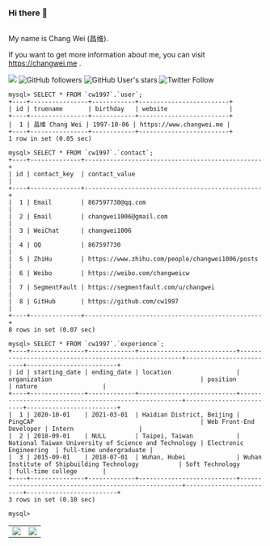 ### Hi there 👋

<main style="float: left;">
  <p>My name is Chang Wei (昌维).</p>
  <p>If you want to get more information about me, you can visit <a href="https://changwei.me" target="_blank">https://changwei.me</a> .</p>
</main>

![](https://komarev.com/ghpvc/?username=cw1997)
![GitHub followers](https://img.shields.io/github/followers/cw1997?style=social)
![GitHub User's stars](https://img.shields.io/github/stars/cw1997?style=social)
![Twitter Follow](https://img.shields.io/twitter/follow/changwei1006?style=social)

<table align="center">
<tr>
  <td>
    <img src="https://github-readme-stats.vercel.app/api?username=cw1997&show_icons=true&count_private=true" />
  </td>
  <td>
    <img src="https://github-readme-stats.vercel.app/api/top-langs/?username=cw1997&layout=compact" />
  </td>
</tr>

    mysql> SELECT * FROM `cw1997`.`user`;
    +----+----------------+------------+-------------------------+
    | id | truename       | birthday   | website                 |
    +----+----------------+------------+-------------------------+
    |  1 | 昌维 Chang Wei | 1997-10-06 | https://www.changwei.me |
    +----+----------------+------------+-------------------------+
    1 row in set (0.05 sec)

    mysql> SELECT * FROM `cw1997`.`contact`;
    +----+--------------+-------------------------------------------------+
    | id | contact_key  | contact_value                                   |
    +----+--------------+-------------------------------------------------+
    |  1 | Email        | 867597730@qq.com                                |
    |  2 | Email        | changwei1006@gmail.com                          |
    |  3 | WeiChat      | changwei1006                                    |
    |  4 | QQ           | 867597730                                       |
    |  5 | ZhiHu        | https://www.zhihu.com/people/changwei1006/posts |
    |  6 | Weibo        | https://weibo.com/changweicw                    |
    |  7 | SegmentFault | https://segmentfault.com/u/changwei             |
    |  8 | GitHub       | https://github.com/cw1997                       |
    +----+--------------+-------------------------------------------------+
    8 rows in set (0.07 sec)

    mysql> SELECT * FROM `cw1997`.`experience`;
    +----+---------------+-------------+---------------------------+------------------------------------------------------+-------------------------+-------------------------+
    | id | starting_date | ending_date | location                  | organization                                         | position                | nature                  |
    +----+---------------+-------------+---------------------------+------------------------------------------------------+-------------------------+-------------------------+
    |  1 | 2020-10-01    | 2021-03-01  | Haidian District, Beijing | PingCAP                                              | Web Front-End Developer | Intern                  |
    |  2 | 2018-09-01    | NULL        | Taipei, Taiwan            | National Taiwan University of Science and Technology | Electronic Engineering  | full-time undergraduate |
    |  3 | 2015-09-01    | 2018-07-01  | Wuhan, Hubei              | Wuhan Institute of Shipbuilding Technology           | Soft Technology         | full-time college       |
    +----+---------------+-------------+---------------------------+------------------------------------------------------+-------------------------+-------------------------+
    3 rows in set (0.10 sec)

    mysql> 


<!--
**cw1997/cw1997** is a ✨ _special_ ✨ repository because its `README.md` (this file) appears on your GitHub profile.

Here are some ideas to get you started:

- 🔭 I’m currently working on ...
- 🌱 I’m currently learning ...
- 👯 I’m looking to collaborate on ...
- 🤔 I’m looking for help with ...
- 💬 Ask me about ...
- 📫 How to reach me: ...
- 😄 Pronouns: ...
- ⚡ Fun fact: ...
-->
